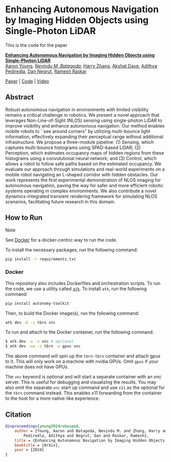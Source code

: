 # Enhancing Autonomous Navigation by Imaging Hidden Objects using Single-Photon LiDAR

This is the code for the paper

**<a href="docs/assets/young2024robospad.pdf">Enhancing Autonomous Navigation by Imaging Hidden Objects using Single-Photon LiDAR</a>**
<br>
<a href="https://AaronYoung5.github.io/">Aaron Young</a><sup>*</sup>, 
<a href="https://www.linkedin.com/in/nevindu-b-664a3613b/">Nevindu M. Batagoda</a><sup>*</sup>, 
<a href="https://www.linkedin.com/in/haorui-zhang1018">Harry Zhang</a>, 
<a href="https://akshatdave.github.io/">Akshat Dave</a>, 
<a href="https://sites.google.com/view/adithyapediredla/">Adithya Pediredla</a>, 
<a href="https://sbel.wisc.edu/negrut-dan/">Dan Negrut</a>, 
<a href="https://www.media.mit.edu/people/raskar/overview/">Ramesh Raskar</a>
<br>

[Paper](docs/assets/young2024robospad.pdf) | [Code](https://github.com/camera-culture/nlos-aided-autonomous-navigation) | [Video](https://youtu.be/0GoUi0wrNMM)

## Abstract

Robust autonomous navigation in environments with limited visibility remains a critical challenge in robotics. We present a novel approach that leverages Non-Line-of-Sight (NLOS) sensing using single-photon LiDAR to improve visibility and enhance autonomous navigation. Our method enables mobile robots to ``see around corners" by utilizing multi-bounce light information, effectively expanding their perceptual range without additional infrastructure. We propose a three-module pipeline: (1) Sensing, which captures multi-bounce histograms using SPAD-based LiDAR; (2) Perception, which estimates occupancy maps of hidden regions from these histograms using a convolutional neural network; and (3) Control, which allows a robot to follow safe paths based on the estimated occupancy. We evaluate our approach through simulations and real-world experiments on a mobile robot navigating an L-shaped corridor with hidden obstacles. Our work represents the first experimental demonstration of NLOS imaging for autonomous navigation, paving the way for safer and more efficient robotic systems operating in complex environments. We also contribute a novel dynamics-integrated transient rendering framework for simulating NLOS scenarios, facilitating future research in this domain.

## How to Run

> [!NOTE]
> See [Docker](#docker) for a docker-centric way to run the code.

To install the necessary packages, run the following command:

```bash
pip install -r requirements.txt
```

### Docker

This repository also includes Dockerfiles and orchestration scripts. To run the code, we use a utility called [`atk`](https://projects.sbel.org/autonomy-toolkit). To install `atk`, run the following command:

```bash
pip install autonomy-toolkit
```

Then, to build the Docker image(s), run the following command:

```bash
atk dev -b -s tbrn vnc
```

To run and attach to the Docker container, run the following command:

```bash
$ atk dev -u -s vnc # optional
$ atk dev -ua -s tbrn -o gpus vnc
```

The above command will spin up the `tbrn-tbrn` container and attach gpus to it. This will only work on a machine with nvidia GPUs. Omit `gpus` if your machine does not have GPUs.

The `vnc` keyword is optional and will start a separate container with an vnc server. This is useful for debugging and visualizing the results. You may also omit the separate `vnc` start up command and use `x11` as the optional for the `tbrn` command instead. This enables x11 forwarding from the container to the host for a more native-like experience.

## Citation

```bibtex
@inproceedings{young2024robospad,
    author = {Young, Aaron and Batagoda, Nevindu M. and Zhang, Harry and Dave, Akshat and 
        Pediredla, Adithya and Negrut, Dan and Raskar, Ramesh},
    title = {Enhancing Autonomous Navigation by Imaging Hidden Objects using Single-Photon LiDAR},
    booktitle = {ArXiv},
    year = {2024}
}
```